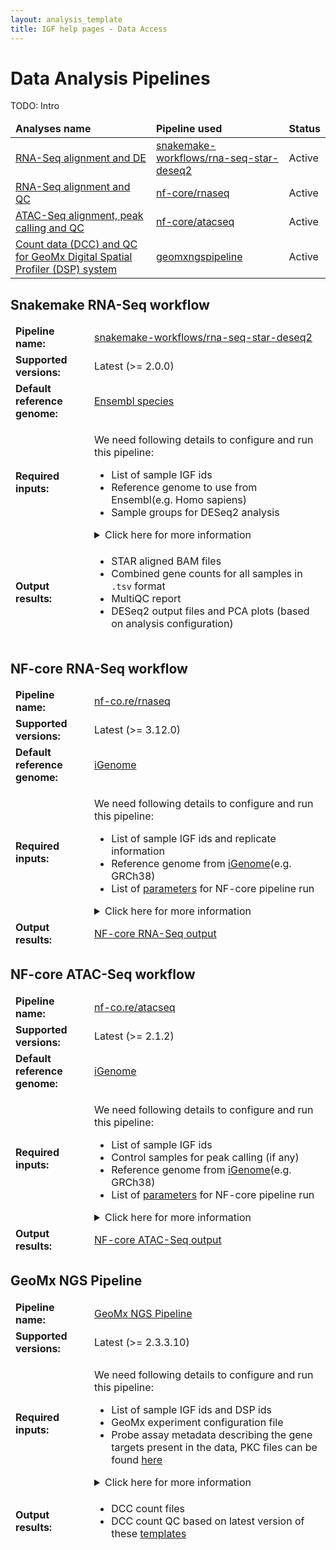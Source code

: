 ```yaml
---
layout: analysis_template
title: IGF help pages - Data Access
---
```


<h1>Data Analysis Pipelines</h1>

TODO: Intro


<div class="table-responsive">
  <table class="table table-hover">
    <thead style="font-weight:bold;">
      <tr class="table-light">
        <td scope="col">Analyses name</td>
        <td scope="col">Pipeline used</td>
        <td scope="col">Status</td>
      </tr>
    </thead>
    <tbody>
      <tr>
        <td><a href="#snakemake-workflows_rna-seq-star-deseq2">RNA-Seq alignment and DE</a></td>
        <td><a href="https://github.com/snakemake-workflows/rna-seq-star-deseq2">snakemake-workflows/rna-seq-star-deseq2</a></td>
        <td>Active</td>
      </tr>
      <tr>
        <td><a href="#nf-core_rnaseq">RNA-Seq alignment and QC</a></td>
        <td><a href="https://nf-co.re/rnaseq">nf-core/rnaseq</a></td>
        <td>Active</td>
      </tr>
      <tr>
        <td><a href="#nf-core_atacseq">ATAC-Seq alignment, peak calling and QC</a></td>
        <td><a href="https://nf-co.re/atacseq">nf-core/atacseq</a></td>
        <td>Active</td>
      </tr>
      <tr>
        <td><a href="#geomxngspipeline">Count data (DCC) and QC for GeoMx Digital Spatial Profiler (DSP) system</a></td>
        <td><a href="https://nanostring.com/products/geomx-digital-spatial-profiler/geomx-dsp-overview/">geomxngspipeline</a></td>
        <td>Active</td>
      </tr>
      <!--
      <tr>
        <td>ChIP-Seq alignment, peak calling and QC</td>
        <td><a href="#nf-core_chipseq">nf-core/chipseq</a></td>
        <td>Untested</td>
      </tr>
      <tr>
        <td>WGS or Exome variant calling</td>
        <td><a href="#nf-core_sarek">nf-core/sarek</a></td>
        <td>Untested</td>
      </tr>
      <tr>
        <td>Phylogeny analysis from bacterial whole genome sequences</td>
        <td><a href="#nf-core_bactmap">nf-core/bactmap</a></td>
        <td>Untested</td>
      </tr>
      <tr>
        <td>CUT&TAG and CUT&RUN alignment and QC</td>
        <td><a href="#nf-core_cutandrun">nf-core/cutandrun</a></td>
        <td>Untested</td>
      </tr>
      <tr>
        <td>Hi-C data alignment and QC</td>
        <td><a href="#nf-core_hic">nf-core/hic</a></td>
        <td>Untested</td>
      </tr>
      <tr>
        <td>Small RNA-Seq alignment and QC</td>
        <td><a href="#nf-core_smrnaseq">nf-core/smrnaseq</a></td>
        <td>Active</td>
      </tr>
      <tr>
        <td>Bisulfite-Sequencing alignment and QC</td>
        <td><a href="#nf-core_methylseq">nf-core/methylseq</a></td>
        <td>Active</td>
      </tr>
      <tr>
        <td>Amplicon sequencing analysis workflow using DADA2 and QIIME2</td>
        <td><a href="#nf-core_ampliseq">nf-core/ampliseq</a></td>
        <td>Untested</td>
      </tr>
      -->
    </tbody>
  </table>
</div>

<h2 id="snakemake-workflows_rna-seq-star-deseq2">Snakemake RNA-Seq workflow</h2>

<div>
  <table class="table" style="border:hidden;">
    <tbody>
      <tr>
        <td style="border:hidden; width:25%"><b>Pipeline name:</b></td>
        <td style="border:hidden;"><a href="https://github.com/snakemake-workflows/rna-seq-star-deseq2">snakemake-workflows/rna-seq-star-deseq2</a></td>
      </tr>
      <tr>
        <td style="border:hidden; width:25%"><b>Supported versions:</b></td>
        <td style="border:hidden;">Latest (>= 2.0.0)</td>
      </tr>
      <tr>
        <td style="border:hidden; width:25%"><b>Default reference genome:</b></td>
        <td style="border:hidden;"><a href="https://www.ensembl.org/info/about/species.html">Ensembl species</a></td>
      </tr>
      <tr>
        <td style="border:hidden; width:25%"><b>Required inputs:</b></td>
        <td style="border:hidden;">
        <p>
          We need following details to configure and run this pipeline:
          <ul>
            <li>List of sample IGF ids</li>
            <li>Reference genome to use from Ensembl(e.g. Homo sapiens)</li>
            <li>Sample groups for DESeq2 analysis</li>
          </ul>
        </p>
        <details>
          <summary>Click here for more information</summary><p/>
          <p><b>Reference genome</b></p>
            <ul>
              <li>Species name (e.g., homo sapiens)</li>
              <li>Ensembl release number (e.g., 110), for using any specific version of annotation</li>
              <li>Genome build tag (e.g., GRCh38)</li>
            </ul>
          <p><b>Sample metadata</b></p>
          Simple metadata:
          <pre><code>
  sample_id,condition
  IGF001,untreated
  IGF002,treated
          </pre></code>
          Complex metadata:
          <pre><code>
  sample_id,treatment_1,treatment_2
  IGF001,untreated,untreated
  IGF002,untreated,treated
  IGF003,untreated,treated
          </pre></code>
          <p><b>Sample group info</b></p>
          Simple group:
          Check this <a href="https://github.com/snakemake-workflows/rna-seq-star-deseq2/blob/master/.test/config_basic/config.yaml">example</a>
          <pre><code>
  Group: treated-vs-untreated
    variable_of_interest: condition
    level_of_interest: treated
          </pre></code>
          Complex group:
          Check this <a href="https://github.com/snakemake-workflows/rna-seq-star-deseq2/blob/master/.test/config_complex/config.yaml">example</a>
          <pre><code>
  Group: treatment_1_alone
    variable_of_interest: treatment_1
    level_of_interest: treated
          </pre></code>
        </details></td>
      </tr>
      <tr>
        <td style="border:hidden; width:25%"><b>Output results:</b></td>
        <td style="border:hidden;">
        <ul>
        <li>STAR aligned BAM files</li>
        <li>Combined gene counts for all samples in <code>.tsv</code> format</li>
        <li>MultiQC report</li>
        <li>DESeq2 output files and PCA plots (based on analysis configuration)</li>
        </ul>
        </td>
      </tr>
    </tbody>
  </table>
</div>



<div>
  <h2 id="nf-core_rnaseq">NF-core RNA-Seq workflow</h2>
  <table class="table" style="border:hidden;">
    <thead>
    </thead>
    <tbody>
      <tr>
        <td style="border:hidden; width:25%"><b>Pipeline name:</b></td>
        <td style="border:hidden;"><a href="https://nf-co.re/rnaseq">nf-co.re/rnaseq</a></td>
      </tr>
      <tr>
        <td style="border:hidden; width:25%"><b>Supported versions:</b></td>
        <td style="border:hidden;">Latest (>= 3.12.0)</td>
      </tr>
      <tr>
        <td style="border:hidden; width:25%"><b>Default reference genome:</b></td>
        <td style="border:hidden;"><a href="https://ewels.github.io/AWS-iGenomes/">iGenome</a></td>
      </tr>
      <tr>
        <td style="border:hidden; width:25%"><b>Required inputs:</b></td>
        <td style="border:hidden;">
          <p>
            We need following details to configure and run this pipeline:
            <ul>
              <li>List of sample IGF ids and replicate information</li>
              <li>Reference genome from <a href="https://ewels.github.io/AWS-iGenomes/">iGenome</a>(e.g. GRCh38)</li>
              <li>List of <a href="https://nf-co.re/rnaseq/3.12.0/parameters/">parameters</a> for NF-core pipeline run</li>
            </ul>
          </p>
          <details>
            <summary>Click here for more information</summary><p/>
              <p>
                <b>List of sample IGF ids</b>. For e.g.,
                <pre><code>
                IGF001
                IGF002
                </code></pre>
              </p>
              <p>
               <b>List of NF-core RNA-Seq pipeline parameters</b>. For e.g.,
               <pre><code>
                 --aligner star_rsem
                 --deseq2_vst
               </pre></code>
              </p>
          </details>
        </td>
      </tr>
      <tr>
        <td style="border:hidden; width:25%"><b>Output results:</b></td>
        <td style="border:hidden;"><a href="https://nf-co.re/rnaseq/latest/docs/output">NF-core RNA-Seq output</a></td>
      </tr>
    </tbody>
  </table>
</div>



<div>
  <h2 id="nf-core_atacseq">NF-core ATAC-Seq workflow</h2>
  <table class="table" style="border:hidden;">
    <thead>
    </thead>
    <tbody>
      <tr>
        <td style="border:hidden; width:25%"><b>Pipeline name:</b></td>
        <td style="border:hidden;"><a href="https://nf-co.re/atacseq">nf-co.re/atacseq</a></td>
      </tr>
      <tr>
        <td style="border:hidden; width:25%"><b>Supported versions:</b></td>
        <td style="border:hidden;">Latest (>= 2.1.2)</td>
      </tr>
      <tr>
        <td style="border:hidden; width:25%"><b>Default reference genome:</b></td>
        <td style="border:hidden;"><a href="https://ewels.github.io/AWS-iGenomes/">iGenome</a></td>
      </tr>
      <tr>
        <td style="border:hidden; width:25%"><b>Required inputs:</b></td>
        <td style="border:hidden;">
          <p>
            We need following details to configure and run this pipeline:
            <ul>
              <li>List of sample IGF ids</li>
              <li>Control samples for peak calling (if any)</li>
              <li>Reference genome from <a href="https://ewels.github.io/AWS-iGenomes/">iGenome</a>(e.g. GRCh38)</li>
              <li>List of <a href="https://nf-co.re/atacseq/2.1.2/parameters/">parameters</a> for NF-core pipeline run</li>
            </ul>
          </p>
          <details>
            <summary>Click here for more information</summary><p/>
              <p>
                <b>List of sample IGF ids and replicates</b>. For e.g.,
                <pre><code>
                #igf_id,sample_group,replicate_id
                IGF001,CONTROL,1
                IGF002,CONTROL,2
                IGF003,CONTROL,3
                </code></pre>
              </p>
              <p>
                <b>Peak calling control samples (if any)</b>. For e.g.,
                <pre><code>
                #igf_id,sample_group,replicate_id,control,control_replicate
                IGF001,CONTROL,1,,
                IGF002,CONTROL,2,,
                IGF003,CONTROL,3,,
                IGF004,TREATMENT,1,CONTROL,1
                IGF005,TREATMENT,2,CONTROL,2
                IGF006,TREATMENT,3,CONTROL,3
                </code></pre>
              </p>
              <p>
               <b>List of NF-core ATAC-Seq pipeline parameters</b>. For e.g.,
               <pre><code>
                 --trim_nextseq 20
                 --aligner bwa
                 --narrow_peak
               </pre></code>
              </p>
          </details>
        </td>
      </tr>
      <tr>
        <td style="border:hidden; width:25%"><b>Output results:</b></td>
        <td style="border:hidden;"><a href="https://nf-co.re/atacseq/latest/docs/output">NF-core ATAC-Seq output</a></td>
      </tr>
    </tbody>
  </table>
</div>



<div>
  <h2 id="geomxngspipeline">GeoMx NGS Pipeline</h2>
  <table class="table" style="border:hidden;">
    <thead>
    </thead>
    <tbody>
      <tr>
        <td style="border:hidden; width:25%"><b>Pipeline name:</b></td>
        <td style="border:hidden;"><a href="https://nanostring.com/products/geomx-digital-spatial-profiler/geomx-dsp-overview/">GeoMx NGS Pipeline</a></td>
      </tr>
      <tr>
        <td style="border:hidden; width:25%"><b>Supported versions:</b></td>
        <td style="border:hidden;">Latest (>= 2.3.3.10)</td>
      </tr>
      <tr>
        <td style="border:hidden; width:25%"><b>Required inputs:</b></td>
        <td style="border:hidden;">
          <p>
            We need following details to configure and run this pipeline:
            <ul>
              <li>List of sample IGF ids and DSP ids</li>
              <li>GeoMx experiment configuration file</li>
              <li>Probe assay metadata describing the gene targets present in the data, PKC files can be found <a href="https://nanostring.com/products/geomx-digital-spatial-profiler/geomx-dsp-configuration-files/">here</a></li>
            </ul>
          </p>
          <details>
            <summary>Click here for more information</summary><p/>
              <p>
                <b>List of sample IGF ids and DSP ids</b>. For e.g.,
                <pre><code>
                #igf_id,dsp_id
                IGF001,DSP001
                IGF002,DSP002
                </code></pre>
              </p>
          </details>
        </td>
      </tr>
      <tr>
        <td style="border:hidden; width:25%"><b>Output results:</b></td>
        <td style="border:hidden;">
          <ul>
            <li>DCC count files</li>
            <li>DCC count QC based on latest version of these <a href="https://github.com/imperial-genomics-facility/igf-dockerfiles/tree/main/bioconductor-geomxworkflows/templates">templates</a></li>
          </ul>
        </td>
      </tr>
    </tbody>
  </table>
</div>

<!--


<h2 id="nf-core_chipseq">NF-core ChIP-Seq workflow</h2>

<h2 id="nf-core_sarek">NF-core Sarek</h2>



<h2 id="nf-core_bactmap">NF-core Bacterial phylogeny analysis</h2>

<h2 id="nf-core_cutandrun">NF-core CUT&RUN anslysis</h2>

<h2 id="nf-core_hic">NF-core Hi-C data anslysis</h2>

<h2 id="nf-core_smrnaseq">NF-core Small RNA-Seq analysis</h2>

<h2 id="nf-core_methylseq">NF-core Methylation (Bisulfite-Sequencing) analysis</h2>

<h2 id="nf-core_ampliseq">NF-core Amplicon sequencing analysis</h2>
-->